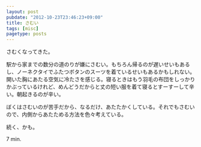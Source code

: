 ```yaml
---
layout: post
pubdate: "2012-10-23T23:46:23+09:00"
title: さむい
tags: [misc]
pagetype: posts
---
```

さむくなってきた。

駅から家までの数分の道のりが嫌にさむい。もちろん帰るのが遅いせいもあるし、ノーネクタイでふたつボタンのスーツを着ているせいもあるかもしれない。開いた胸にあたる空気に冷たさを感じる。寝るときはもう羽毛の布団をしっかりかぶっているけれど、めんどうだからと丈の短い服を着て寝るとすーすーして辛い。朝起きるのが辛い。

ぼくはさむいのが苦手だから、なるだけ、あたたかくしている。それでもさむいので、内側からあたためる方法を色々考えている。

続く、かも。

7 min.
